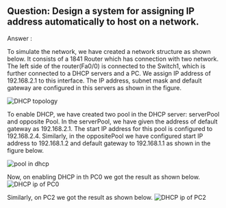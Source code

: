 ## Question: Design a system for assigning IP address automatically to host on a network.


Answer :

To simulate the network, we have created a network structure as shown below. It consists of a 1841 Router which has connection with two network. The left side of the router(Fa0/0) is connected to the Switch1, which is further connected to a DHCP servers and a PC. We assign IP address of 192.168.2.1 to this interface. The IP address, subnet mask and default gateway  are configured in this servers as shown in the figure.


![DHCP topology](https://github.com/user-attachments/assets/62026d69-dafb-458b-b1bc-cf9beb791782)

To enable DHCP, we have created two pool in the DHCP server: serverPool and opposite Pool. In the serverPool, we have given the address of default gateway as 192.168.2.1. The start IP address for this pool is configured to 192.168.2.4. Similarly, in the oppositePool we have configured start IP address to 192.168.1.2 and default gateway to 192.168.1.1 as shown in the figure below.


![pool in dhcp](https://github.com/user-attachments/assets/ac2aca6d-aa31-4833-945f-623b60cd9fff)

Now, on enabling DHCP in th PC0 we got the result as shown below.
![DHCP ip of PC0](https://github.com/user-attachments/assets/b04f8230-538c-483e-82c8-26b0d5550deb)


Similarly, on PC2 we got the result as shown below.
![DHCP ip of PC2](https://github.com/user-attachments/assets/a636753c-fa18-4a6d-84fb-500f82f6d0ac)
